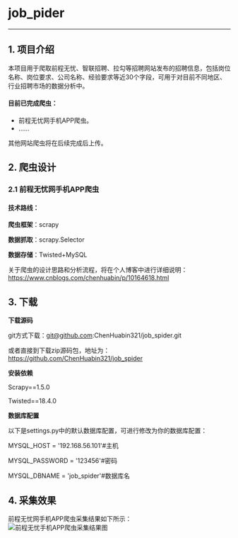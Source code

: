 # job_pider

---
## 1. 项目介绍
本项目用于爬取前程无忧、智联招聘、拉勾等招聘网站发布的招聘信息，包括岗位名称、岗位要求、公司名称、经验要求等近30个字段，可用于对目前不同地区、行业招聘市场的数据分析中。

#### 目前已完成爬虫：
- 前程无忧网手机APP爬虫。
- ……

其他网站爬虫将在后续完成后上传。
## 2. 爬虫设计
### 2.1 前程无忧网手机APP爬虫
#### 技术路线：

**爬虫框架**：scrapy

**数据抓取**：scrapy.Selector

**数据存储**：Twisted+MySQL

关于爬虫的设计思路和分析流程，将在个人博客中进行详细说明：
https://www.cnblogs.com/chenhuabin/p/10164618.html


## 3. 下载
**下载源码**

git方式下载：git@github.com:ChenHuabin321/job_spider.git

或者直接到下载zip源码包，地址为：https://github.com/ChenHuabin321/job_spider

**安装依赖**

Scrapy==1.5.0

Twisted==18.4.0


**数据库配置**

以下是settings.py中的默认数据库配置，可进行修改为你的数据库配置：

MYSQL_HOST = '192.168.56.101'#主机

MYSQL_PASSWORD = '123456'#密码

MYSQL_DBNAME = 'job_spider'#数据库名

## 4. 采集效果
前程无忧网手机APP爬虫采集结果如下所示：
![前程无忧手机APP爬虫采集结果图](https://github.com/ChenHuabin321/job_spider/blob/master/jobSpider/qcwySpiderResult.png)

